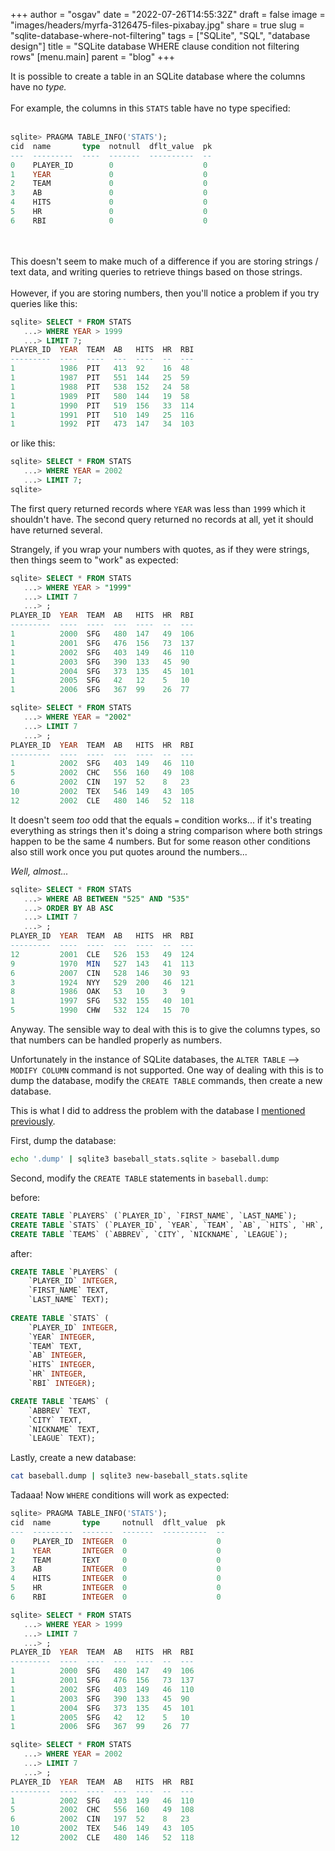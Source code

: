 
+++
author = "osgav"
date = "2022-07-26T14:55:32Z"
draft = false
image = "images/headers/myrfa-3126475-files-pixabay.jpg"
share = true
slug = "sqlite-database-where-not-filtering"
tags = ["SQLite", "SQL", "database design"]
title = "SQLite database WHERE clause condition not filtering rows"
[menu.main]
parent = "blog"
+++

It is possible to create a table in an SQLite database where the columns have no *type.*
<br><br>
For example, the columns in this `STATS` table have no type specified:
<br><br>
```sql
sqlite> PRAGMA TABLE_INFO('STATS');
cid  name       type  notnull  dflt_value  pk
---  ---------  ----  -------  ----------  --
0    PLAYER_ID        0                    0 
1    YEAR             0                    0 
2    TEAM             0                    0 
3    AB               0                    0 
4    HITS             0                    0 
5    HR               0                    0 
6    RBI              0                    0 
```
<br><br>
This doesn't seem to make much of a difference if you are storing strings / text data, and writing queries to retrieve things based on those strings.
<br><br>
However, if you are storing numbers, then you'll notice a problem if you try queries like this:

<!--more-->

```sql
sqlite> SELECT * FROM STATS
   ...> WHERE YEAR > 1999
   ...> LIMIT 7;
PLAYER_ID  YEAR  TEAM  AB   HITS  HR  RBI
---------  ----  ----  ---  ----  --  ---
1          1986  PIT   413  92    16  48 
1          1987  PIT   551  144   25  59 
1          1988  PIT   538  152   24  58 
1          1989  PIT   580  144   19  58 
1          1990  PIT   519  156   33  114
1          1991  PIT   510  149   25  116
1          1992  PIT   473  147   34  103
```

or like this:

```sql
sqlite> SELECT * FROM STATS
   ...> WHERE YEAR = 2002
   ...> LIMIT 7;
sqlite> 
```

The first query returned records where `YEAR` was less than `1999` which it shouldn't have. The second query returned no records at all, yet it should have returned several.

Strangely, if you wrap your numbers with quotes, as if they were strings, then things seem to "work" as expected:

```sql
sqlite> SELECT * FROM STATS
   ...> WHERE YEAR > "1999"
   ...> LIMIT 7
   ...> ;
PLAYER_ID  YEAR  TEAM  AB   HITS  HR  RBI
---------  ----  ----  ---  ----  --  ---
1          2000  SFG   480  147   49  106
1          2001  SFG   476  156   73  137
1          2002  SFG   403  149   46  110
1          2003  SFG   390  133   45  90 
1          2004  SFG   373  135   45  101
1          2005  SFG   42   12    5   10 
1          2006  SFG   367  99    26  77 
```

```sql
sqlite> SELECT * FROM STATS
   ...> WHERE YEAR = "2002"
   ...> LIMIT 7
   ...> ;
PLAYER_ID  YEAR  TEAM  AB   HITS  HR  RBI
---------  ----  ----  ---  ----  --  ---
1          2002  SFG   403  149   46  110
5          2002  CHC   556  160   49  108
6          2002  CIN   197  52    8   23 
10         2002  TEX   546  149   43  105
12         2002  CLE   480  146   52  118

```

It doesn't seem *too* odd that the equals `=` condition works... if it's treating everything as strings then it's doing a string comparison where both strings happen to be the same 4 numbers. But for some reason other conditions also still work once you put quotes around the numbers...

*Well, almost...*

```sql
sqlite> SELECT * FROM STATS
   ...> WHERE AB BETWEEN "525" AND "535"
   ...> ORDER BY AB ASC
   ...> LIMIT 7
   ...> ;
PLAYER_ID  YEAR  TEAM  AB   HITS  HR  RBI
---------  ----  ----  ---  ----  --  ---
12         2001  CLE   526  153   49  124
9          1970  MIN   527  143   41  113
6          2007  CIN   528  146   30  93 
3          1924  NYY   529  200   46  121
8          1986  OAK   53   10    3   9  
1          1997  SFG   532  155   40  101
5          1990  CHW   532  124   15  70
```

Anyway. The sensible way to deal with this is to give the columns types, so that numbers can be handled properly as numbers.

Unfortunately in the instance of SQLite databases, the `ALTER TABLE` --> `MODIFY COLUMN` command is not supported. One way of dealing with this is to dump the database, modify the `CREATE TABLE` commands, then create a new database. 

This is what I did to address the problem with the database I [mentioned previously](/blog/weeknotes-2022-29.html).

First, dump the database:

```bash
echo '.dump' | sqlite3 baseball_stats.sqlite > baseball.dump
```

Second, modify the `CREATE TABLE` statements in `baseball.dump`:

before:
```sql
CREATE TABLE `PLAYERS` (`PLAYER_ID`, `FIRST_NAME`, `LAST_NAME`);
CREATE TABLE `STATS` (`PLAYER_ID`, `YEAR`, `TEAM`, `AB`, `HITS`, `HR`, `RBI`);
CREATE TABLE `TEAMS` (`ABBREV`, `CITY`, `NICKNAME`, `LEAGUE`);

```

after:
```sql
CREATE TABLE `PLAYERS` (
    `PLAYER_ID` INTEGER, 
    `FIRST_NAME` TEXT, 
    `LAST_NAME` TEXT);
	
CREATE TABLE `STATS` (
    `PLAYER_ID` INTEGER, 
    `YEAR` INTEGER, 
    `TEAM` TEXT, 
    `AB` INTEGER, 
    `HITS` INTEGER, 
    `HR` INTEGER, 
    `RBI` INTEGER);

CREATE TABLE `TEAMS` (
    `ABBREV` TEXT, 
    `CITY` TEXT, 
    `NICKNAME` TEXT, 
    `LEAGUE` TEXT);

```

Lastly, create a new database:

```bash
cat baseball.dump | sqlite3 new-baseball_stats.sqlite
```

Tadaaa! Now `WHERE` conditions will work as expected:

```sql
sqlite> PRAGMA TABLE_INFO('STATS');
cid  name       type     notnull  dflt_value  pk
---  ---------  -------  -------  ----------  --
0    PLAYER_ID  INTEGER  0                    0 
1    YEAR       INTEGER  0                    0 
2    TEAM       TEXT     0                    0 
3    AB         INTEGER  0                    0 
4    HITS       INTEGER  0                    0 
5    HR         INTEGER  0                    0 
6    RBI        INTEGER  0                    0 
```

```sql
sqlite> SELECT * FROM STATS
   ...> WHERE YEAR > 1999
   ...> LIMIT 7
   ...> ;
PLAYER_ID  YEAR  TEAM  AB   HITS  HR  RBI
---------  ----  ----  ---  ----  --  ---
1          2000  SFG   480  147   49  106
1          2001  SFG   476  156   73  137
1          2002  SFG   403  149   46  110
1          2003  SFG   390  133   45  90 
1          2004  SFG   373  135   45  101
1          2005  SFG   42   12    5   10 
1          2006  SFG   367  99    26  77 
```

```sql
sqlite> SELECT * FROM STATS
   ...> WHERE YEAR = 2002
   ...> LIMIT 7
   ...> ;
PLAYER_ID  YEAR  TEAM  AB   HITS  HR  RBI
---------  ----  ----  ---  ----  --  ---
1          2002  SFG   403  149   46  110
5          2002  CHC   556  160   49  108
6          2002  CIN   197  52    8   23 
10         2002  TEX   546  149   43  105
12         2002  CLE   480  146   52  118
```

